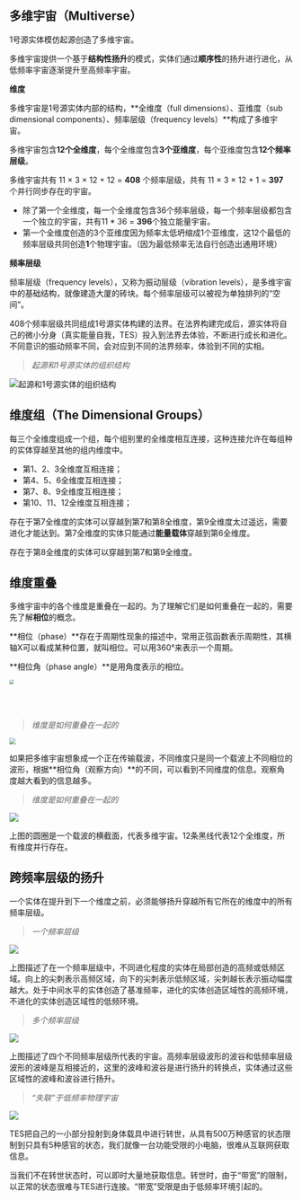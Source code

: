 ## 多维宇宙（Multiverse）

1号源实体模仿起源创造了多维宇宙。

多维宇宙提供一个基于**结构性扬升**的模式，实体们通过**顺序性**的扬升进行进化，从低频率宇宙逐渐提升至高频率宇宙。

**维度**

多维宇宙是1号源实体内部的结构，**全维度（full dimensions）、亚维度（sub dimensional components）、频率层级（frequency levels）**构成了多维宇宙。

多维宇宙包含**12个全维度**，每个全维度包含**3个亚维度**，每个亚维度包含**12个频率层级**。

多维宇宙共有 11 × 3 × 12 + 12 = **408** 个频率层级，共有 11 × 3 × 12 + 1 = **397** 个并行同步存在的宇宙。

- 除了第一个全维度，每一个全维度包含36个频率层级，每一个频率层级都包含一个独立的宇宙，共有11 * 36 = **396**个独立能量宇宙。
- 第一个全维度创造的3个亚维度因为频率太低坍缩成1个亚维度，这12个最低的频率层级共同创造**1**个物理宇宙。（因为最低频率无法自行创造出通用环境）

**频率层级**

频率层级（frequency levels），又称为振动层级（vibration levels），是多维宇宙中的基础结构，就像建造大厦的砖块。每个频率层级可以被视为单独排列的“空间”。

408个频率层级共同组成1号源实体构建的法界。在法界构建完成后，源实体将自己的微小分身（真实能量自我，TES）投入到法界去体验，不断进行成长和进化。不同意识的振动频率不同，会对应到不同的法界频率，体验到不同的实相。

> *起源和1号源实体的组织结构*

![起源和1号源实体的组织结构](img/s2-1-001.png)


## 维度组（The Dimensional Groups）

每三个全维度组成一个组，每个组别里的全维度相互连接，这种连接允许在每组种的实体穿越至其他的组内维度中。

- 第1、2、3全维度互相连接；
- 第4、5、6全维度互相连接；
- 第7、8、9全维度互相连接；
- 第10、11、12全维度互相连接；

存在于第7全维度的实体可以穿越到第7和第8全维度，第9全维度太过遥远，需要进化才能达到。第7全维度的实体只能通过**能量载体**穿越到第6全维度。

存在于第8全维度的实体可以穿越到第7和第9全维度。


## 维度重叠

多维宇宙中的各个维度是重叠在一起的。为了理解它们是如何重叠在一起的，需要先了解**相位**的概念。

**相位（phase）**存在于周期性现象的描述中，常用正弦函数表示周期性，其横轴X可以看成某种位置，就叫相位。可以用360°来表示一个周期。

**相位角（phase angle）**是用角度表示的相位。

<img src="img/s2-1-002.png"  style="zoom: 50%;" />

<br><br>

> *维度是如何重叠在一起的*

<img src="img/s2-1-003.png"  style="zoom: 66%;" />

如果把多维宇宙想象成一个正在传输载波，不同维度只是同一个载波上不同相位的波形，根据**相位角（观察方向）**的不同，可以看到不同维度的信息。观察角度越大看到的信息越多。

> *维度是如何重叠在一起的*

![](img/s2-1-004.png)

上图的圆圈是一个载波的横截面，代表多维宇宙。12条黑线代表12个全维度，所有维度并行存在。


## 跨频率层级的扬升

一个实体在提升到下一个维度之前，必须能够扬升穿越所有它所在的维度中的所有频率层级。

> *一个频率层级*

![](img/s2-1-005.png)

上图描述了在一个频率层级中，不同进化程度的实体在局部创造的高频或低频区域。向上的尖刺表示高频区域，向下的尖刺表示低频区域，尖刺越长表示振动幅度越大。处于中间水平的实体创造了基准频率，进化的实体创造区域性的高频环境，不进化的实体创造区域性的低频环境。

> *多个频率层级*

![](img/s2-1-006.png)

上图描述了四个不同频率层级所代表的宇宙。高频率层级波形的波谷和低频率层级波形的波峰是互相接近的，这里的波峰和波谷是进行扬升的转换点，实体通过这些区域性的波峰和波谷进行扬升。

> *“失联”于低频率物理宇宙*

![](img/s2-1-007.png)

TES把自己的一小部分投射到身体载具中进行转世，从具有500万种感官的状态限制到只具有5种感官的状态，我们就像一台功能受限的小电脑，很难从互联网获取信息。

当我们不在转世状态时，可以即时大量地获取信息。转世时，由于“带宽”的限制，以正常的状态很难与TES进行连接。“带宽”受限是由于低频率环境引起的。